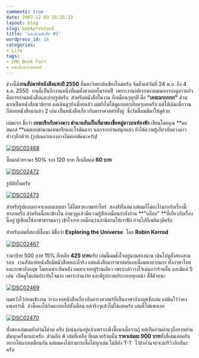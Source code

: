 ```yaml
---
comments: true
date: 2007-12-03 15:25:13
layout: blog
slug: bookpreview1
title: 'แนะนำหนังสือ #1'
wordpress_id: 16
categories:
- Life
tags:
- CMU Book Fair
- หนังสือดาราศาสตร์
---
```


ช่วงนี้มี**งานสัปดาห์หนังสือแห่งปี 2550** ที่มหาวิทยาลัยเชียงใหม่ครับ จัดตั้งแต่วันที่ 24 พ.ย. ถึง 4 ธ.ค. 2550  งานนี้เป็นอีกงานหนึ่งที่ผมตั้งตาคอยในรอบปี  เพราะงานอดิเรกของผมนอกจากดูดาวแล้ว คือการอ่านหนังสือและถ่ายรูปครับ  สำหรับหนังสือในงาน ก็เหมือนๆทุกปี คือ **"เยอะมากกกก"** ส่วนมากเป็นหนังสือนวนิยาย แค่เดินดูๆยังเมื่อยแล้ว ผมยังไม่ได้ดูแบบละเอียดๆเลยครับ แต่ไปเดินเมื่อวานก็สอยหนังสือมาแล้ว 2 เล่ม เป็นหนังสือเกี่ยวกับดาราศาสตร์ทั้งคู่  ซึ่งวันนี้ผมมีมาใ้ห้ดูด้วย

เล่มแรก ชื่อว่า **เทพกรีกกับดวงดาว ตำนานอันเป็นที่มาของชื่อหมู่ดาวบนท้องฟ้า** เขียนโดยคุณ **คอสมอส **ผมชอบตำนานเทพกรีกและโรมันมาก นอกจากอ่านสนุกแล้ว ยังได้ความรู้เกี่ยวกับดวงดาวต่างๆอีกด้วย _(รูปผมถ่ายเองอาจไม่ค่อยชัดนะครับ)_


[![DSC02468](http://www.armno.in.th/wp-content/uploads/2007/12/dsc02468-thumb.jpg)](http://www.armno.in.th/wp-content/uploads/2007/12/dsc024681.jpg)




ซื้อมาด้วยราคา 50% จาก 120 บาท ก็เหลือแ่ค่ **60 บาท**




[![DSC02472](http://www.armno.in.th/wp-content/uploads/2007/12/dsc02472-thumb.jpg)](http://www.armno.in.th/wp-content/uploads/2007/12/dsc024721.jpg)




รูปปกในครับ




[![DSC02473](http://www.armno.in.th/wp-content/uploads/2007/12/dsc02473-thumb.jpg)](http://www.armno.in.th/wp-content/uploads/2007/12/dsc024731.jpg)


สำหรับรูปแบบอาจจะออกแบบมา ได้ไม่สวยงามเท่าไหร่  สองสีทั้งเล่ม แต่ผมก็ไม่อะไรมากกับเรื่องนี้หรอกครับ สำหรับเนื้อหาข้างใน อ่านๆดูแล้วมีความรู้สึกเหมือนกำลังอ่าน **"บล็อก" **ที่เกี่ยวกับเรื่องนี้อยู่ ผู้เขียนใช้ภาษาธรรมดาๆ เข้าใจง่าย เหมือนว่าเล่านิทานให้เราฟัง อ่านไปก็เพลินๆดีครับ

สำหรับเล่มที่สองที่ซื้อมา มีชื่อว่า **Exploring the Universe**  โดย **Robin Kerrod**


[![DSC02467](http://www.armno.in.th/wp-content/uploads/2007/12/dsc02467-thumb.jpg)](http://www.armno.in.th/wp-content/uploads/2007/12/dsc024671.jpg)


ราคาป้าย 500 บาท 15% ก็เหลือ **425 บาท**ครับ เล่มนี้ผมชั่งใจอยู่นานสองนาน เดินไปดูตั้งสองสามรอบ  งานสัปดาห์หนังสือมีหนังสือเยอะก็จริง แต่หนังสือดาราศาสตร์แบบนี้ผมหายากมาก ทั้งภาษาไทยและภาษาอังกฤษ โดยเฉพาะอันหลัง ผมหาเจออยู่ร้านเดียว เพราะเค้าวางไว้เด่นกว่าร้านอื่น และมีแค่ 5 เล่ม  เปิดดูในเล่มประทับใจมาก เพราะอ่านง่าย และมีรูปภาพประกอบทุกหน้า สี่สีด้่วยนะ


[![DSC02469](http://www.armno.in.th/wp-content/uploads/2007/12/dsc02469-thumb.jpg)](http://www.armno.in.th/wp-content/uploads/2007/12/dsc024691.jpg)


ผมหวังไว้ก่อนเข้างาน ว่าจะเจอหนังสือเกี่ยวกับดาราศาสตร์ที่เป็นภาษาอังกฤษซักเล่ม แต่คิดไว้ว่าคงแพงกว่านี้  ถ้าซื้อคงได้กินแกลบไปทั้งเดือน แต่จริงๆแล้วไม่ใช่เลยครับ เล่มนี้ไม่แพงเลย


[![DSC02470](http://www.armno.in.th/wp-content/uploads/2007/12/dsc02470-thumb.jpg)](http://www.armno.in.th/wp-content/uploads/2007/12/dsc024701.jpg)


ทั้งสองเล่มผมยังอ่านไม่จบ ครับ (แน่นอนอยู่แล้วเพราะเพิ่งซื้อมาเมื่อวาน) แต่เปิดอ่านผ่านๆก็อยากอ่านมันทุกครั้งแหละครับ  ส่วนอีก 4 เล่มที่เหลือ ที่ผมเจอร้านนั้น **ราคาเล่มละ 900 บาท**ทั้งสี่เล่มเลยครับ อยากได้มากเหมือนกัน แต่ผมคงไม่สามารถซื้อได้ทุกเล่ม ไม่มีตัง T-T  ไว้ถ้าอ่านจบจะมารีวิวอีกทีนะครับ
